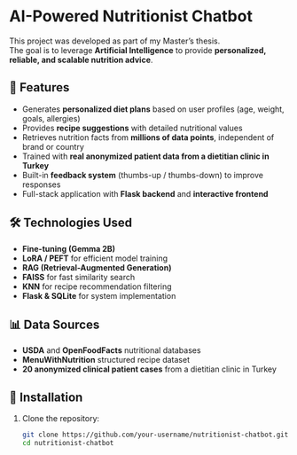 # AI-Powered Nutritionist Chatbot

This project was developed as part of my Master’s thesis.  
The goal is to leverage **Artificial Intelligence** to provide **personalized, reliable, and scalable nutrition advice**.  

## 🎯 Features
- Generates **personalized diet plans** based on user profiles (age, weight, goals, allergies)  
- Provides **recipe suggestions** with detailed nutritional values  
- Retrieves nutrition facts from **millions of data points**, independent of brand or country  
- Trained with **real anonymized patient data from a dietitian clinic in Turkey**  
- Built-in **feedback system** (thumbs-up / thumbs-down) to improve responses  
- Full-stack application with **Flask backend** and **interactive frontend**  

## 🛠 Technologies Used
- **Fine-tuning (Gemma 2B)**  
- **LoRA / PEFT** for efficient model training  
- **RAG (Retrieval-Augmented Generation)**  
- **FAISS** for fast similarity search  
- **KNN** for recipe recommendation filtering  
- **Flask & SQLite** for system implementation  

## 📊 Data Sources
- **USDA** and **OpenFoodFacts** nutritional databases  
- **MenuWithNutrition** structured recipe dataset  
- **20 anonymized clinical patient cases** from a dietitian clinic in Turkey  

## 🚀 Installation
1. Clone the repository:  
   ```bash
   git clone https://github.com/your-username/nutritionist-chatbot.git
   cd nutritionist-chatbot
